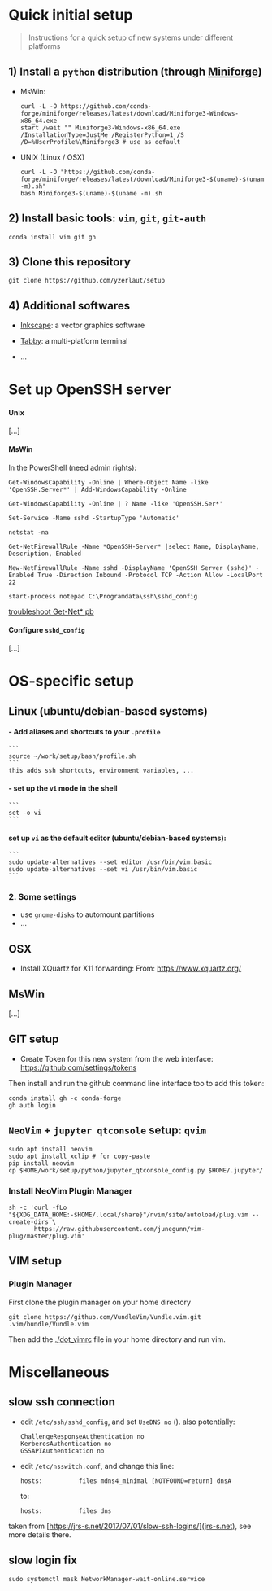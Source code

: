 # Quick initial setup

> Instructions for a quick setup of new systems under different platforms


## 1) Install a `python` distribution (through [Miniforge](https://github.com/conda-forge/miniforge))

- MsWin:
    ```
    curl -L -O https://github.com/conda-forge/miniforge/releases/latest/download/Miniforge3-Windows-x86_64.exe
    start /wait "" Miniforge3-Windows-x86_64.exe /InstallationType=JustMe /RegisterPython=1 /S /D=%UserProfile%\Miniforge3 # use as default
    ```

- UNIX (Linux / OSX)
    ```
    curl -L -O "https://github.com/conda-forge/miniforge/releases/latest/download/Miniforge3-$(uname)-$(uname -m).sh"
    bash Miniforge3-$(uname)-$(uname -m).sh
    ```

## 2) Install basic tools: `vim`, `git`, `git-auth`

```
conda install vim git gh
```

## 3) Clone this repository

```
git clone https://github.com/yzerlaut/setup
```

## 4) Additional softwares

- [Inkscape](https://inkscape.org/): a vector graphics software

- [Tabby](https://github.com/eugeny/tabby): a multi-platform terminal

- ...


# Set up OpenSSH server

#### Unix

[...]

#### MsWin

In the PowerShell (need admin rights):

```
Get-WindowsCapability -Online | Where-Object Name -like 'OpenSSH.Server*' | Add-WindowsCapability -Online
```

```
Get-WindowsCapability -Online | ? Name -like 'OpenSSH.Ser*'
```

```
Set-Service -Name sshd -StartupType 'Automatic'
```

```
netstat -na
```

```
Get-NetFirewallRule -Name *OpenSSH-Server* |select Name, DisplayName, Description, Enabled
```

```
New-NetFirewallRule -Name sshd -DisplayName 'OpenSSH Server (sshd)' -Enabled True -Direction Inbound -Protocol TCP -Action Allow -LocalPort 22
```

```
start-process notepad C:\Programdata\ssh\sshd_config
```

[troubleshoot Get-Net* pb](https://superuser.com/questions/1152280/get-net-powershell-cmdlets-failing-with-invalid-class)

#### Configure `sshd_config`

[...]


# OS-specific setup

## Linux (ubuntu/debian-based systems)

#### - Add aliases and shortcuts to your `.profile`

    ```
    source ~/work/setup/bash/profile.sh
    ```
    this adds ssh shortcuts, environment variables, ...

#### - set up the `vi` mode in the shell 
    ```
    set -o vi
    ```

#### set up `vi` as the default editor (ubuntu/debian-based systems):
    ```
    sudo update-alternatives --set editor /usr/bin/vim.basic
    sudo update-alternatives --set vi /usr/bin/vim.basic
    ```

### 2. Some settings

- use `gnome-disks` to automount partitions
- ...


## OSX

- Install XQuartz for X11 forwarding:
    From: https://www.xquartz.org/

## MsWin

[...]

## GIT setup

- Create Token for this new system from the web interface: https://github.com/settings/tokens

Then install and run the github command line interface too to add this token:
```
conda install gh -c conda-forge
gh auth login
```

## `NeoVim` + `jupyter qtconsole` setup: `qvim`

```
sudo apt install neovim
sudo apt install xclip # for copy-paste
pip install neovim 
cp $HOME/work/setup/python/jupyter_qtconsole_config.py $HOME/.jupyter/
```

### Install NeoVim Plugin Manager

```
sh -c 'curl -fLo "${XDG_DATA_HOME:-$HOME/.local/share}"/nvim/site/autoload/plug.vim --create-dirs \
       https://raw.githubusercontent.com/junegunn/vim-plug/master/plug.vim'
```

## VIM setup

### Plugin Manager
First clone the plugin manager on your home directory
```
git clone https://github.com/VundleVim/Vundle.vim.git .vim/bundle/Vundle.vim
```

Then add the [./dot_vimrc](./dot_vimrc) file in your home directory and run vim.

# Miscellaneous

## slow ssh connection

- edit `/etc/ssh/sshd_config`, and set `UseDNS no` ().
    also potentially:
    ```
    ChallengeResponseAuthentication no
    KerberosAuthentication no
    GSSAPIAuthentication no
    ```
- edit `/etc/nsswitch.conf`, and change this line:
    ```
    hosts:          files mdns4_minimal [NOTFOUND=return] dnsA
    ```
    to:
    ```
    hosts:          files dns
    ```

taken from [https://jrs-s.net/2017/07/01/slow-ssh-logins/](jrs-s.net), see more details there.

## slow login fix 
```
sudo systemctl mask NetworkManager-wait-online.service
```

